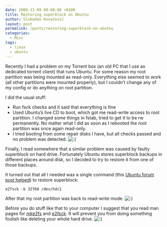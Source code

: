 ```yaml
---
date: 2008-11-09 09:00:00 +0100
title: Restoring superblock on Ubutnu
author: Slobodan Kovačević
layout: post
permalink: /posts/restoring-superblock-on-ubutnu
categories:
  - Misc
tags:
  - linux
  - ubuntu
---
```

Recently I had a problem on my Torrent box (an old PC that I use as dedicated torrent client) that runs Ubuntu. For some reason my root partition was being mounted as read-only. Everything else seemed to work (all other partitions were mounted properly), but I couldn&#8217;t change any of my config or do anything on root partition.

I did the usual stuff:

*   Run fsck checks and it said that everything is fine
*   Used Ubuntu&#8217;s live CD to boot, which got me read-write access to root partition. I changed some things in fstab, tried to get it to be rw permanently. No matter what I did as soon as I rebooted the root partition was once again read-only.
*   I tried booting from some repair disks I have, but all checks passed and no problem was detected. <img src='http://icebergist.com/wp-includes/images/smilies/icon_sad.gif' alt=':(' class='wp-smiley' /> 

Finally, I read somewhere that a similar problem was caused by faulty superblock on hard drive. Fortunately Ubuntu stores superblock backups in different places around disk, so I decided to try to restore it from one of those backups.

It turned out that all I needed was a single command (this [Ubuntu forum post helped][1]) to restore superblock:

`e2fsck -b 32768 /dev/hdc1`

After that my root partition was back to read-write mode. <img src='http://icebergist.com/wp-includes/images/smilies/icon_smile.gif' alt=':)' class='wp-smiley' /> 

Before you do stuff like that to your computer I suggest that you read man pages for [mke2fs][2] and [e2fsck][3]. It will prevent you from doing something foolish like deleting your whole hard drive. <img src='http://icebergist.com/wp-includes/images/smilies/icon_smile.gif' alt=':)' class='wp-smiley' /> 

[1]: http://ubuntuforums.org/showpost.php?s=72da065bbe1506b27f41a8cfc252c732&p=1424786&postcount=5 "Bad superblock"
[2]: http://linux.die.net/man/8/mke2fs "mke2fs"
[3]: http://linux.die.net/man/8/e2fsck "e2fsck"

